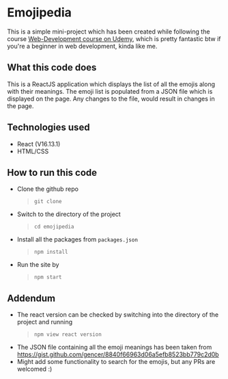 # Emojipedia

This is a simple mini-project which has been created while following the course [Web-Development course on Udemy](https://www.udemy.com/course/the-complete-web-development-bootcamp/ "Angela Yu's Course Homepage"), which is pretty fantastic btw if you're a beginner in web development, kinda like me.

## What this code does

This is a ReactJS application which displays the list of all the emojis along with their meanings. The emoji list is populated from a JSON file which is displayed on the page. Any changes to the file, would result in changes in the page.

## Technologies used

- React (V16.13.1)
- HTML/CSS

## How to run this code

- Clone the github repo
  > `git clone`
- Switch to the directory of the project
  > `cd emojipedia`
- Install all the packages from `packages.json`
  > `npm install`
- Run the site by
  > `npm start`

## Addendum

- The react version can be checked by switching into the directory of the project and running
  > `npm view react version`
- The JSON file containing all the emoji meanings has been taken from https://gist.github.com/gencer/8840f66963d06a5efb8523bb779c2d0b
- Might add some functionality to search for the emojis, but any PRs are welcomed :)
